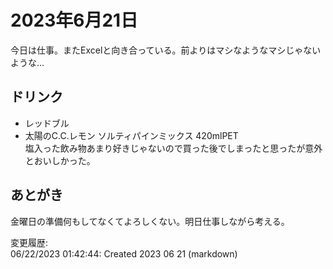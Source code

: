 # 2023年6月21日

今日は仕事。またExcelと向き合っている。前よりはマシなようなマシじゃないような…

## ドリンク

- レッドブル
- 太陽のC.C.レモン ソルティパインミックス 420mlPET  
塩入った飲み物あまり好きじゃないので買った後でしまったと思ったが意外とおいしかった。

## あとがき

金曜日の準備何もしてなくてよろしくない。明日仕事しながら考える。

変更履歴:  
06/22/2023 01:42:44: Created 2023 06 21 (markdown)  

